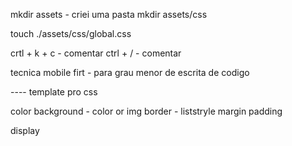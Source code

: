mkdir assets - criei uma pasta
mkdir assets/css

touch ./assets/css/global.css

crtl + k + c - comentar
ctrl + / - comentar

tecnica mobile firt - para grau menor de escrita de codigo

---- template pro css

color
background - color or img
border - liststryle
margin
padding

display
